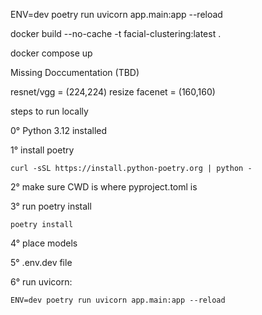 ENV=dev poetry run uvicorn app.main:app --reload

docker build --no-cache  -t facial-clustering:latest .

docker compose up

Missing Doccumentation (TBD)


resnet/vgg = (224,224) resize
facenet = (160,160)

steps to run locally

0° Python 3.12 installed

1° install poetry

`curl -sSL https://install.python-poetry.org | python -`

2° make sure CWD is where pyproject.toml is

3° run poetry install

`poetry install`

4° place models 

5° .env.dev file

6° run uvicorn:

`ENV=dev poetry run uvicorn app.main:app --reload`
